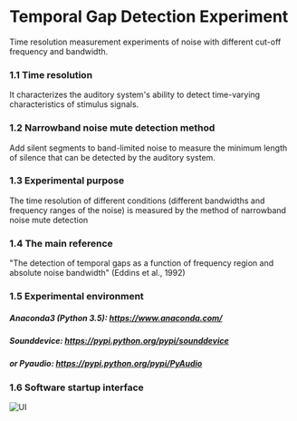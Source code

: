 # Temporal Gap Detection Experiment
Time resolution measurement experiments of noise with different cut-off frequency and bandwidth.


### 1.1 Time resolution
It characterizes the auditory system's ability to detect time-varying characteristics of stimulus signals.

### 1.2 Narrowband noise mute detection method
Add silent segments to band-limited noise to measure the minimum length of silence that can be detected by the auditory system.

### 1.3 Experimental purpose
The time resolution of different conditions (different bandwidths and frequency ranges of the noise) is measured by the method of narrowband noise mute detection

### 1.4 The main reference
"The detection of temporal gaps as a function of frequency region and absolute noise bandwidth" (Eddins et al., 1992)

### 1.5 Experimental environment
##### Anaconda3 (Python 3.5): https://www.anaconda.com/
##### Sounddevice: https://pypi.python.org/pypi/sounddevice
##### or Pyaudio: https://pypi.python.org/pypi/PyAudio

### 1.6 Software startup interface
![UI](https://github.com/isuccess188/TemporalGapDetection/UI.png)
